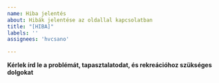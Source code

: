 ```yaml
---
name: Hiba jelentés
about: Hibák jelentése az oldallal kapcsolatban
title: "[HIBA]"
labels: ''
assignees: 'hvcsano'

---
```


**Kérlek írd le a problémát, tapasztalatodat, és rekreációhoz szükséges dolgokat**
